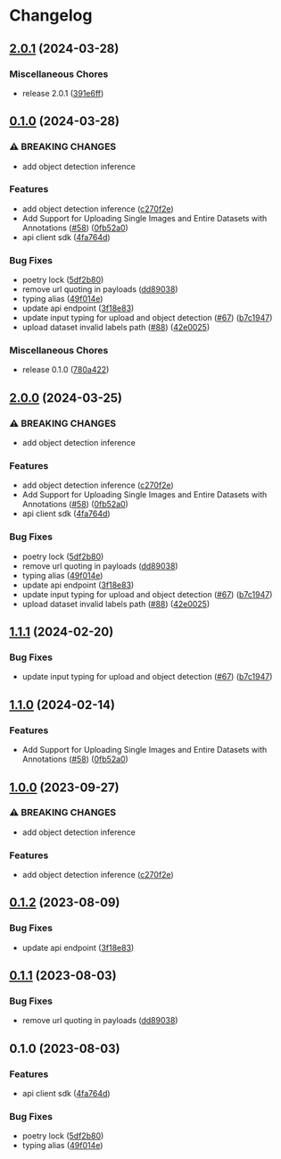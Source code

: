 # Changelog

## [2.0.1](https://github.com/Epigos-AI/epigos-python/compare/epigos-v0.1.0...epigos-v2.0.1) (2024-03-28)


### Miscellaneous Chores

* release 2.0.1 ([391e6ff](https://github.com/Epigos-AI/epigos-python/commit/391e6ff67f45f86c7cb7af958c501c2165688d83))

## [0.1.0](https://github.com/Epigos-AI/epigos-python/compare/epigos-v0.1.0...epigos-v0.1.0) (2024-03-28)


### ⚠ BREAKING CHANGES

* add object detection inference

### Features

* add object detection inference ([c270f2e](https://github.com/Epigos-AI/epigos-python/commit/c270f2e6e0a935fee88586a4a3ee3fe7791f551b))
* Add Support for Uploading Single Images and Entire Datasets with Annotations ([#58](https://github.com/Epigos-AI/epigos-python/issues/58)) ([0fb52a0](https://github.com/Epigos-AI/epigos-python/commit/0fb52a094f52f9a4a60ec3137b93501f803e57d5))
* api client sdk ([4fa764d](https://github.com/Epigos-AI/epigos-python/commit/4fa764d13e503a2bbbf9bc8023ae3e85f2694272))


### Bug Fixes

* poetry lock ([5df2b80](https://github.com/Epigos-AI/epigos-python/commit/5df2b80e3c60c90bd54cee0915dd6e16d84c9df3))
* remove url quoting in payloads ([dd89038](https://github.com/Epigos-AI/epigos-python/commit/dd8903885c09c6b54cd393e941be80e09c68f63e))
* typing alias ([49f014e](https://github.com/Epigos-AI/epigos-python/commit/49f014edf45fc0b369fa088622b3cab513600e06))
* update api endpoint ([3f18e83](https://github.com/Epigos-AI/epigos-python/commit/3f18e8372ed6a39266fac0b001b3c50ab655de7a))
* update input typing for upload and object detection ([#67](https://github.com/Epigos-AI/epigos-python/issues/67)) ([b7c1947](https://github.com/Epigos-AI/epigos-python/commit/b7c194791279abe8f0883a8ba1e3cb29087cb8a3))
* upload dataset invalid labels path ([#88](https://github.com/Epigos-AI/epigos-python/issues/88)) ([42e0025](https://github.com/Epigos-AI/epigos-python/commit/42e0025fa532b3ab1d30fa9bf8e6c88636015d61))


### Miscellaneous Chores

* release 0.1.0 ([780a422](https://github.com/Epigos-AI/epigos-python/commit/780a422a01cb8a09c6ba537cc11a00e93df84026))

## [2.0.0](https://github.com/Epigos-AI/epigos-python/compare/epigos-v1.1.1...epigos-v2.0.0) (2024-03-25)


### ⚠ BREAKING CHANGES

* add object detection inference

### Features

* add object detection inference ([c270f2e](https://github.com/Epigos-AI/epigos-python/commit/c270f2e6e0a935fee88586a4a3ee3fe7791f551b))
* Add Support for Uploading Single Images and Entire Datasets with Annotations ([#58](https://github.com/Epigos-AI/epigos-python/issues/58)) ([0fb52a0](https://github.com/Epigos-AI/epigos-python/commit/0fb52a094f52f9a4a60ec3137b93501f803e57d5))
* api client sdk ([4fa764d](https://github.com/Epigos-AI/epigos-python/commit/4fa764d13e503a2bbbf9bc8023ae3e85f2694272))


### Bug Fixes

* poetry lock ([5df2b80](https://github.com/Epigos-AI/epigos-python/commit/5df2b80e3c60c90bd54cee0915dd6e16d84c9df3))
* remove url quoting in payloads ([dd89038](https://github.com/Epigos-AI/epigos-python/commit/dd8903885c09c6b54cd393e941be80e09c68f63e))
* typing alias ([49f014e](https://github.com/Epigos-AI/epigos-python/commit/49f014edf45fc0b369fa088622b3cab513600e06))
* update api endpoint ([3f18e83](https://github.com/Epigos-AI/epigos-python/commit/3f18e8372ed6a39266fac0b001b3c50ab655de7a))
* update input typing for upload and object detection ([#67](https://github.com/Epigos-AI/epigos-python/issues/67)) ([b7c1947](https://github.com/Epigos-AI/epigos-python/commit/b7c194791279abe8f0883a8ba1e3cb29087cb8a3))
* upload dataset invalid labels path ([#88](https://github.com/Epigos-AI/epigos-python/issues/88)) ([42e0025](https://github.com/Epigos-AI/epigos-python/commit/42e0025fa532b3ab1d30fa9bf8e6c88636015d61))

## [1.1.1](https://github.com/Epigos-AI/epigos-python/compare/v1.1.0...v1.1.1) (2024-02-20)


### Bug Fixes

* update input typing for upload and object detection ([#67](https://github.com/Epigos-AI/epigos-python/issues/67)) ([b7c1947](https://github.com/Epigos-AI/epigos-python/commit/b7c194791279abe8f0883a8ba1e3cb29087cb8a3))

## [1.1.0](https://github.com/Epigos-AI/epigos-python/compare/v1.0.0...v1.1.0) (2024-02-14)


### Features

* Add Support for Uploading Single Images and Entire Datasets with Annotations ([#58](https://github.com/Epigos-AI/epigos-python/issues/58)) ([0fb52a0](https://github.com/Epigos-AI/epigos-python/commit/0fb52a094f52f9a4a60ec3137b93501f803e57d5))

## [1.0.0](https://github.com/Epigos-AI/epigos-python/compare/v0.1.2...v1.0.0) (2023-09-27)


### ⚠ BREAKING CHANGES

* add object detection inference

### Features

* add object detection inference ([c270f2e](https://github.com/Epigos-AI/epigos-python/commit/c270f2e6e0a935fee88586a4a3ee3fe7791f551b))

## [0.1.2](https://github.com/Epigos-AI/epigos-python/compare/v0.1.1...v0.1.2) (2023-08-09)


### Bug Fixes

* update api
  endpoint ([3f18e83](https://github.com/Epigos-AI/epigos-python/commit/3f18e8372ed6a39266fac0b001b3c50ab655de7a))

## [0.1.1](https://github.com/Epigos-AI/epigos-python/compare/v0.1.0...v0.1.1) (2023-08-03)


### Bug Fixes

* remove url quoting in
  payloads ([dd89038](https://github.com/Epigos-AI/epigos-python/commit/dd8903885c09c6b54cd393e941be80e09c68f63e))

## 0.1.0 (2023-08-03)


### Features

* api client sdk ([4fa764d](https://github.com/Epigos-AI/epigos-python/commit/4fa764d13e503a2bbbf9bc8023ae3e85f2694272))


### Bug Fixes

* poetry lock ([5df2b80](https://github.com/Epigos-AI/epigos-python/commit/5df2b80e3c60c90bd54cee0915dd6e16d84c9df3))
* typing alias ([49f014e](https://github.com/Epigos-AI/epigos-python/commit/49f014edf45fc0b369fa088622b3cab513600e06))
